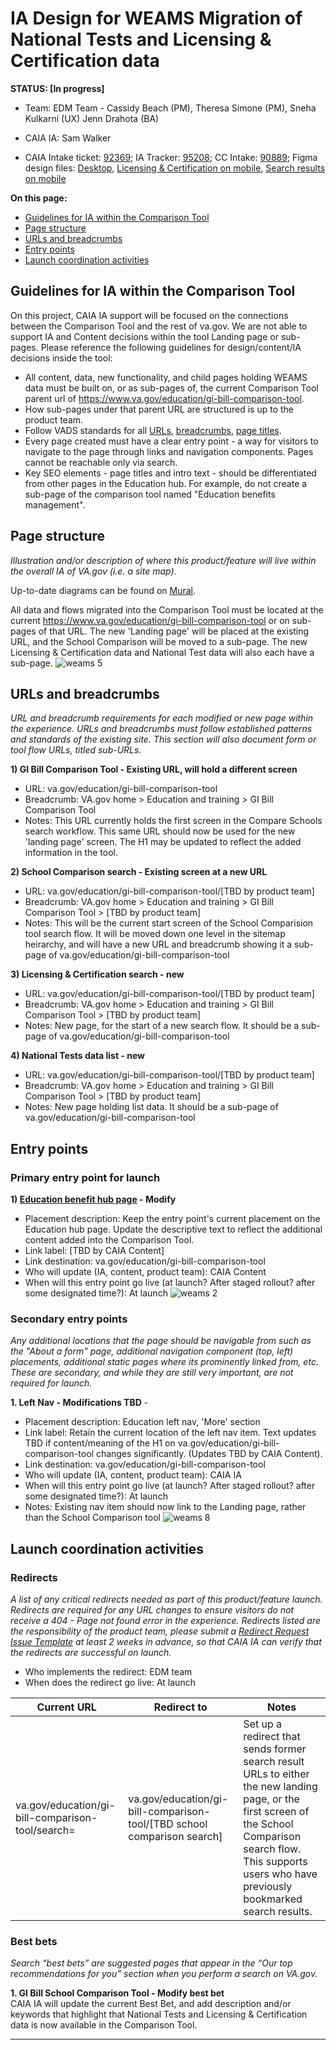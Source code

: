# IA Design for WEAMS Migration of National Tests and Licensing & Certification data
**STATUS: [In progress]**

- Team: EDM Team - Cassidy Beach (PM), Theresa Simone (PM), Sneha Kulkarni (UX) Jenn Drahota (BA)
- CAIA IA: Sam Walker

- CAIA Intake ticket: [92369](https://github.com/department-of-veterans-affairs/va.gov-team/issues/92369); IA Tracker: [95208](https://github.com/department-of-veterans-affairs/va.gov-team/issues/95208); CC Intake: [90889](https://github.com/department-of-veterans-affairs/va.gov-team/issues/90889); Figma design files: [Desktop](https://www.figma.com/design/xAydfsAlVVmhnFQA9MkeYw/Design-for-WEAMS-Public-in-CT-%26-SOB?node-id=72-1228&node-type=canvas&t=etnWBEfJkurm6JoP-0), [Licensing & Certification on mobile](https://www.figma.com/design/xAydfsAlVVmhnFQA9MkeYw/Design-for-WEAMS-Public-in-CT-%26-SOB?node-id=1122-38781&node-type=canvas&t=JDAGEOPE8D1fFZwJ-0), [Search results on mobile
](https://www.figma.com/design/xAydfsAlVVmhnFQA9MkeYw/Design-for-WEAMS-Public-in-CT-%26-SOB?node-id=2273-321672&node-type=canvas&t=XqMTcBSnWK9UgZfB-0)


**On this page:**
- [Guidelines for IA within the Comparison Tool](#guidelines)
- [Page structure](#map)
- [URLs and breadcrumbs](#url)
- [Entry points](#nav)
- [Launch coordination activities](#launchstuff)


## <a name="ruidelines"></a>Guidelines for IA within the Comparison Tool<br>
On this project, CAIA IA support will be focused on the connections between the Comparison Tool and the rest of va.gov. We are not able to support IA and Content decisions within the tool Landing page or sub-pages. Please reference the following guidelines for design/content/IA decisions inside the tool:
- All content, data, new functionality, and child pages holding WEAMS data must be built on, or as sub-pages of, the current Comparison Tool parent url of https://www.va.gov/education/gi-bill-comparison-tool.
- How sub-pages under that parent URL are structured is up to the product team.
- Follow VADS standards for all [URLs](https://design.va.gov/components/url-standards/), [breadcrumbs](https://design.va.gov/components/breadcrumbs), [page titles](https://design.va.gov/content-style-guide/page-titles-and-section-titles).
- Every page created must have a clear entry point - a way for visitors to navigate to the page through links and navigation components. Pages cannot be reachable only via search.
- Key SEO elements - page titles and intro text - should be differentiated from other pages in the Education hub. For example, do not create a sub-page of the comparison tool named "Education benefits management".
  

## <a name="map"></a>Page structure<br>
*Illustration and/or description of where this product/feature will live within the overall IA of VA.gov (i.e. a site map).*

Up-to-date diagrams can be found on [Mural](https://app.mural.co/t/departmentofveteransaffairs9999/m/departmentofveteransaffairs9999/1729183095781/13879f018516bd9dd354f278919b5a9c101a0f1f?wid=136-1729183109815).

All data and flows migrated into the Comparison Tool must be located at the current https://www.va.gov/education/gi-bill-comparison-tool or on sub-pages of that URL. The new 'Landing page' will be placed at the existing URL, and the School Comparison will be moved to a sub-page. The new Licensing & Certification data and National Test data will also each have a sub-page.
![weams 5](https://github.com/user-attachments/assets/3610e476-49c1-42ef-b4d6-2ddeeabd2d62)


## <a name="url"></a>URLs and breadcrumbs
*URL and breadcrumb requirements for each modified or new page within the experience. URLs and breadcrumbs must follow established patterns and standards of the existing site. This section will also document form or tool flow URLs, titled sub-URLs.*


**1) GI Bill Comparison Tool - Existing URL, will hold a different screen**
- URL: va.gov/education/gi-bill-comparison-tool
- Breadcrumb: VA.gov home > Education and training  > GI Bill Comparison Tool
- Notes: This URL currently holds the first screen in the Compare Schools search workflow. This same URL should now be used for the new 'landing page' screen. The H1 may be updated to reflect the added information in the tool.

**2) School Comparison search - Existing screen at a new URL**
- URL: va.gov/education/gi-bill-comparison-tool/[TBD by product team]
- Breadcrumb: VA.gov home > Education and training  > GI Bill Comparison Tool > [TBD by product team]
- Notes: This will be the current start screen of the School Comparision tool search flow. It will be moved down one level in the sitemap heirarchy, and will have a new URL and breadcrumb showing it a sub-page of va.gov/education/gi-bill-comparison-tool

**3) Licensing & Certification search - new**
- URL: va.gov/education/gi-bill-comparison-tool/[TBD by product team]
- Breadcrumb: VA.gov home > Education and training  > GI Bill Comparison Tool > [TBD by product team]
- Notes: New page, for the start of a new search flow. It should be a sub-page of va.gov/education/gi-bill-comparison-tool

**4) National Tests data list - new**
- URL: va.gov/education/gi-bill-comparison-tool/[TBD by product team]
- Breadcrumb: VA.gov home > Education and training  > GI Bill Comparison Tool > [TBD by product team]
- Notes: New page holding list data. It should be a sub-page of va.gov/education/gi-bill-comparison-tool


## <a name="nav"></a>Entry points <br>

### Primary entry point for launch

**1) [Education benefit hub page](https://www.va.gov/education/) - Modify**
- Placement description: Keep the entry point's current placement on the Education hub page. Update the descriptive text to reflect the additional content added into the Comparison Tool.
- Link label: [TBD by CAIA Content]
- Link destination: va.gov/education/gi-bill-comparison-tool
- Who will update (IA, content, product team): CAIA Content
- When will this entry point go live (at launch? After staged rollout? after some designated time?): At launch
![weams 2](https://github.com/user-attachments/assets/a48c651f-6459-4a82-8c4e-3307e58026cf)

### Secondary entry points
_Any additional locations that the page should be navigable from such as the "About a form" page, additional navigation component (top, left) placements, additional static pages where its prominently linked from, etc.   These are secondary, and while they are still very important, are not required for launch._

**1. Left Nav - Modifications TBD** - 
- Placement description: Education left nav, 'More' section
- Link label: Retain the current location of the left nav item. Text updates TBD if content/meaning of the H1 on va.gov/education/gi-bill-comparison-tool changes significantly. (Updates TBD by CAIA Content). 
- Link destination: va.gov/education/gi-bill-comparison-tool
- Who will update (IA, content, product team): CAIA IA
- When will this entry point go live (at launch? After staged rollout? after some designated time?): At launch
- Notes: Existing nav item should now link to the Landing page, rather than the School Comparison tool
![weams 8](https://github.com/user-attachments/assets/b7f236d3-96e8-4465-b0e8-ee7957a5986d)


## <a name="launchstuff"></a>Launch coordination activities <br>

### Redirects
*A list of any critical redirects needed as part of this product/feature launch. Redirects are required for any URL changes to ensure visitors do not receive a 404 - Page not found error in the experience. Redirects listed are the responsibility of the product team, please submit a [Redirect Request Issue Template](https://github.com/department-of-veterans-affairs/va.gov-team/issues/new?template=redirect-request.md) at least 2 weeks in advance, so that CAIA IA can verify that the redirects are successful on launch.*  

- Who implements the redirect: EDM team
- When does the redirect go live: At launch

Current URL | Redirect to | Notes
--- | --- | ---
 va.gov/education/gi-bill-comparison-tool/search= | va.gov/education/gi-bill-comparison-tool/[TBD school comparison search] | Set up a redirect that sends former search result URLs to either the new landing page, or the first screen of the School Comparison search flow. This supports users who have previously bookmarked search results.


### Best bets
*Search “best bets” are suggested pages that appear in the “Our top recommendations for you” section when you perform a search on VA.gov.*

**1. GI Bill School Comparison Tool - Modify best bet**  
CAIA IA will update the current Best Bet, and add description and/or keywords that highlight that National Tests and Licensing & Certification data is now available in the Comparison Tool.


<hr>

